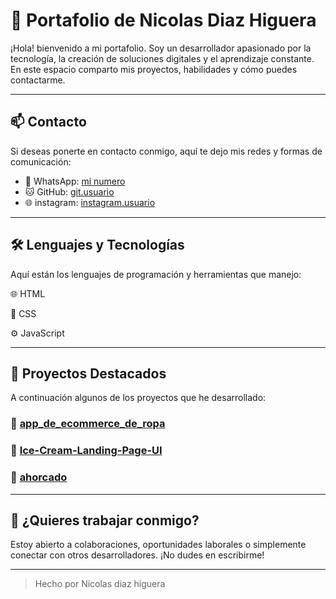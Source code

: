 # 🌟 Portafolio de Nicolas Diaz Higuera

¡Hola! bienvenido a mi portafolio. Soy un desarrollador apasionado por la tecnología, la creación de soluciones digitales y el aprendizaje constante. En este espacio comparto mis proyectos, habilidades y cómo puedes contactarme.

---

## 📫 Contacto

Si deseas ponerte en contacto conmigo, aquí te dejo mis redes y formas de comunicación:

- 📱 WhatsApp: [mi numero ](https://wa.me/573227778199)   
- 🐱 GitHub: [git.usuario](https://github.com/nicolashiguera17)  
- 🌐 instagram: [instagram.usuario](https://instagram.com/nicxh17)

---

## 🛠️ Lenguajes y Tecnologías

Aquí están los lenguajes de programación y herramientas que manejo:

🌐 HTML

🎨 CSS

⚙️ JavaScript

---

## 📁 Proyectos Destacados

A continuación algunos de los proyectos que he desarrollado:

### 🔹 [app_de_ecommerce_de_ropa](https://nicolashiguera17.github.io/app_de_ecommerce_de_ropa/)

### 🔹 [Ice-Cream-Landing-Page-UI](https://nicolashiguera17.github.io/Ice-Cream-Landing-Page-UI)

### 🔹 [ahorcado](https://nicolashiguera17.github.io/ahorcado--/)

---

## 🚀 ¿Quieres trabajar conmigo?

Estoy abierto a colaboraciones, oportunidades laborales o simplemente conectar con otros desarrolladores. ¡No dudes en escribirme!

---

> Hecho por Nicolas diaz higuera 
